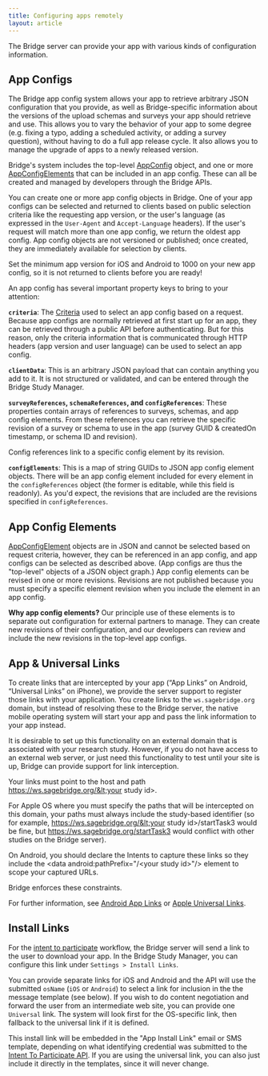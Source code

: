 ```yaml
---
title: Configuring apps remotely
layout: article
---
```


<div id="toc"></div>

The Bridge server can provide your app with various kinds of configuration information.

## App Configs

The Bridge app config system allows your app to retrieve arbitrary JSON configuration that you provide, as well as Bridge-specific information about the versions of the upload schemas and surveys your app should retrieve and use. This allows you to vary the behavior of your app to some degree (e.g. fixing a typo, adding a scheduled activity, or adding a survey question), without having to do a full app release cycle. It also allows you to manage the upgrade of apps to a newly released version.

Bridge's system includes the top-level [AppConfig](/model-browser.html#AppConfig) object, and one or more [AppConfigElements](/model-browser.html#AppConfigElement) that can be included in an app config. These can all be created and managed by developers through the Bridge APIs.

You can create one or more app config objects in Bridge. One of your app configs can be selected and returned to clients based on public selection criteria like the requesting app version, or the user's language (as expressed in the `User-Agent` and `Accept-Language` headers). If the user's request will match more than one app config, we return the oldest app config. App config objects are not versioned or published; once created, they are immediately available for selection by clients.

<div class="ui compact warning icon message">
  <i class="exclamation triangle icon"></i>
  <p style="margin:0">Set the minimum app version for iOS and Android to 1000 on your new app config, so it is not returned to clients before you are ready!</p>
</div>

An app config has several important property keys to bring to your attention:

**`criteria`**: The [Criteria](/model-browser.html#Criteria) used to select an app config based on a request. Because app configs are normally retrieved at first start up for an app, they can be retrieved through a public API before authenticating. But for this reason, only the criteria information that is communicated through HTTP headers (app version and user language) can be used to select an app config.

**`clientData`**: This is an arbitrary JSON payload that can contain anything you add to it. It is not structured or validated, and can be entered through the Bridge Study Manager.

**`surveyReferences`, `schemaReferences`, and `configReferences`**: These properties contain arrays of references to surveys, schemas, and app config elements. From these references you can retrieve the specific revision of a survey or schema to use in the app (survey GUID & createdOn timestamp, or schema ID and revision).

Config references link to a specific config element by its revision.

**`configElements`**: This is a map of string GUIDs to JSON app config element objects. There will be an app config element included for every element in the `configReferences` object (the former is editable, while this field is readonly). As you'd expect, the revisions that are included are the revisions specified in `configReferences`.

## App Config Elements

[AppConfigElement](/model-browser.html#AppConfigElement) objects are in JSON and cannot be selected based on request criteria, however, they can be referenced in an app config, and app configs can be selected as described above. (App configs are thus the "top-level" objects of a JSON object graph.) App config elements can be revised in one or more revisions. Revisions are not published because you must specify a specific element revision when you include the element in an app config.

<div class="ui compact icon message">
  <i class="circle info icon"></i>
  <p style="margin:0"><b>Why app config elements?</b> Our principle use of these elements is to separate out configuration for external partners to manage. They can create new revisions of their configuration, and our developers can review and include the new revisions in the top-level app configs.</p>
</div>

## App & Universal Links

To create links that are intercepted by your app (“App Links” on Android, “Universal Links” on iPhone), we provide the server support to register those links with your application. You create links to the `ws.sagebridge.org` domain, but instead of resolving these to the Bridge server, the native mobile operating system will start your app and pass the link information to your app instead.

<div class="ui compact warning icon message">
  <i class="exclamation triangle icon"></i>
  <p style="margin:0">It is desirable to set up this functionality on an external domain that is associated with your research study. However, if you do not have access to an external web server, or just need this functionality to test until your site is up, Bridge can provide support for link interception. </p>
</div>

Your links must point to the host and path https://ws.sagebridge.org/&lt;your study id&gt;. 

For Apple OS where you must specify the paths that will be intercepted on this domain, your paths must always include the  study-based identifier (so for example, https://ws.sagebridge.org/&lt;your study id&gt;/startTask3 would be fine, but https://ws.sagebridge.org/startTask3 would conflict with other studies on the Bridge server).

On Android, you should declare the Intents to capture these links so they include the &lt;data android:pathPrefix="/&lt;your study id&gt;"/&gt; element to scope your captured URLs.

Bridge enforces these constraints.

For further information, see [Android App Links](https://developer.android.com/training/app-links/verify-site-associations.html) or [Apple Universal Links](https://developer.apple.com/library/archive/documentation/General/Conceptual/AppSearch/UniversalLinks.html).

## Install Links

For the [intent to participate](/articles/consent.html#scenario-3-consent-before-creating-a-bridge-account) workflow, the Bridge server will send a link to the user to download your app. In the Bridge Study Manager, you can configure this link under `Settings > Install Links`. 

You can provide separate links for iOS and Android and the API will use the submitted `osName` (`iOS` or `Android`) to select a link for inclusion in the the message template (see below). If you wish to do content negotiation and forward the user from an intermediate web site, you can provide one `Universal` link. The system will look first for the OS-specific link, then fallback to the universal link if it is defined.

This install link will be embedded in the "App Install Link" email or SMS template, depending on what identifying credential was submitted to the [Intent To Participate API](/swagger-ui/index.html#/Intent%20To%20Participate/submitIntentToParticipate). If you are using the universal link, you can also just include it directly in the templates, since it will never change.
